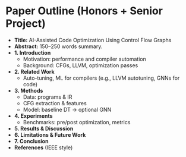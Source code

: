 
# Paper Outline (Honors + Senior Project)

- **Title:** AI-Assisted Code Optimization Using Control Flow Graphs
- **Abstract:** 150–250 words summary.
- **1. Introduction**
  - Motivation: performance and compiler automation
  - Background: CFGs, LLVM, optimization passes
- **2. Related Work**
  - Auto-tuning, ML for compilers (e.g., LLVM autotuning, GNNs for code)
- **3. Methods**
  - Data: programs & IR
  - CFG extraction & features
  - Model: baseline DT → optional GNN
- **4. Experiments**
  - Benchmarks: pre/post optimization, metrics
- **5. Results & Discussion**
- **6. Limitations & Future Work**
- **7. Conclusion**
- **References** (IEEE style)
